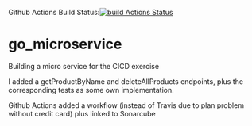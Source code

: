 Github Actions Build Status:[![build Actions Status](https://github.com/FunMan88/go_microservice/workflows/Go/badge.svg)](https://github.com/FunMan88/go_microservice/actions)

# go_microservice
Building a micro service for the CICD exercise

I added a getProductByName and deleteAllProducts endpoints, plus the corresponding tests as some own implementation.

Github Actions added a workflow (instead of Travis due to plan problem without credit card) plus linked to Sonarcube

